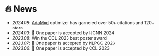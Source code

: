 # 🔥 News
- *2024.08*: [AdaMod](https://github.com/lancopku/AdaMod) optimizer has garnered over 50+ citations and 120+ stars
- *2024.03*: 🎉 One paper is accepted by IJCNN 2024
- *2023.08*: Win the CCL 2023 best poster award
- *2023.07*: 🎉 One paper is accepted by NLPCC 2023
- *2023.06*: 🎉 One paper is accepted by CCL 2023
